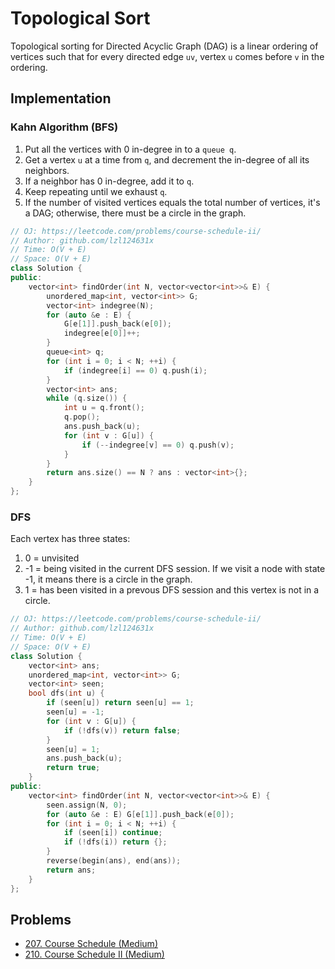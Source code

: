# Topological Sort

Topological sorting for Directed Acyclic Graph \(DAG\) is a linear ordering of vertices such that for every directed edge `uv`, vertex `u` comes before `v` in the ordering.

## Implementation

### Kahn Algorithm \(BFS\)

1. Put all the vertices with 0 in-degree in to a `queue q`.
2. Get a vertex `u` at a time from `q`, and decrement the in-degree of all its neighbors.
3. If a neighbor has 0 in-degree, add it to `q`.
4. Keep repeating until we exhaust `q`.
5. If the number of visited vertices equals the total number of vertices, it's a DAG; otherwise, there must be a circle in the graph.

```cpp
// OJ: https://leetcode.com/problems/course-schedule-ii/
// Author: github.com/lzl124631x
// Time: O(V + E)
// Space: O(V + E)
class Solution {
public:
    vector<int> findOrder(int N, vector<vector<int>>& E) {
        unordered_map<int, vector<int>> G;
        vector<int> indegree(N);
        for (auto &e : E) {
            G[e[1]].push_back(e[0]);
            indegree[e[0]]++;
        }
        queue<int> q;
        for (int i = 0; i < N; ++i) {
            if (indegree[i] == 0) q.push(i);
        }
        vector<int> ans;
        while (q.size()) {
            int u = q.front();
            q.pop();
            ans.push_back(u);
            for (int v : G[u]) {
                if (--indegree[v] == 0) q.push(v);
            }
        }
        return ans.size() == N ? ans : vector<int>{};
    }
};
```

### DFS

Each vertex has three states:

1. 0 =  unvisited
2. -1 = being visited in the current DFS session. If we visit a node with state -1, it means there is a circle in the graph.
3. 1 = has been visited in a prevous DFS session and this vertex is not in a circle.

```cpp
// OJ: https://leetcode.com/problems/course-schedule-ii/
// Author: github.com/lzl124631x
// Time: O(V + E)
// Space: O(V + E)
class Solution {
    vector<int> ans;
    unordered_map<int, vector<int>> G;
    vector<int> seen;
    bool dfs(int u) {
        if (seen[u]) return seen[u] == 1;
        seen[u] = -1;
        for (int v : G[u]) {
            if (!dfs(v)) return false;
        }
        seen[u] = 1;
        ans.push_back(u);
        return true;
    }
public:
    vector<int> findOrder(int N, vector<vector<int>>& E) {
        seen.assign(N, 0);
        for (auto &e : E) G[e[1]].push_back(e[0]);
        for (int i = 0; i < N; ++i) {
            if (seen[i]) continue;
            if (!dfs(i)) return {};
        }
        reverse(begin(ans), end(ans));
        return ans;
    }
};
```

## Problems

* [207. Course Schedule \(Medium\)](https://leetcode.com/problems/course-schedule/)
* [210. Course Schedule II \(Medium\)](https://leetcode.com/problems/course-schedule-ii/)

